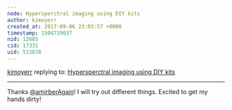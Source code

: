 ```yaml
---
node: Hypersperctral imaging using DIY kits
author: kimoyerr
created_at: 2017-09-06 23:03:57 +0000
timestamp: 1504739037
nid: 12685
cid: 17331
uid: 513878
---
```




[kimoyerr](../profile/kimoyerr) replying to: [Hypersperctral imaging using DIY kits](../notes/amirberAgain/02-13-2016/hypersperctral-imaging-using-diy-kits)

----
Thanks [@amirberAgain](/profile/amirberAgain)! I will try out different things. Excited to get my hands dirty! 